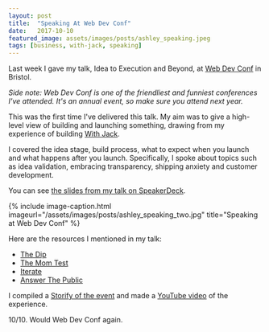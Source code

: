 ```yaml
---
layout: post
title:  "Speaking At Web Dev Conf"
date:   2017-10-10
featured_image: assets/images/posts/ashley_speaking.jpeg
tags: [business, with-jack, speaking]
---
```


Last week I gave my talk, Idea to Execution and Beyond, at <a href="https://2017.webdevconf.com/">Web Dev Conf</a> in Bristol.

_Side note: Web Dev Conf is one of the friendliest and funniest conferences I've attended. It's an annual event, so make sure you attend next year._

This was the first time I've delivered this talk. My aim was to give a high-level view of building and launching something, drawing from my experience of building <a href="https://withjack.co.uk">With Jack</a>.

I covered the idea stage, build process, what to expect when you launch and what happens after you launch. Specifically, I spoke about topics such as idea validation, embracing transparency, shipping anxiety and customer development.

You can see <a href="https://speakerdeck.com/ashleybaxted/idea-to-execution-and-beyond">the slides from my talk on SpeakerDeck</a>.

{% include image-caption.html imageurl="/assets/images/posts/ashley_speaking_two.jpg" title="Speaking at Web Dev Conf" %}

Here are the resources I mentioned in my talk:

* <a href="https://www.amazon.co.uk/Dip-extraordinary-benefits-knowing-stick-ebook/dp/B004LX0DHC/ref=sr_1_1?ie=UTF8&qid=1507637877&sr=8-1&keywords=the+dip">The Dip</a>
* <a href="https://www.amazon.co.uk/dp/B01H4G2J1U/ref=dp-kindle-redirect?_encoding=UTF8&btkr=1">The Mom Test</a>
* <a href="https://iteratehq.com/">Iterate</a>
* <a href="https://answerthepublic.com/">Answer The Public</a>

I compiled a <a href="https://storify.com/withjack/speaking-at-web-dev-conf">Storify of the event</a> and made a <a href="https://www.youtube.com/watch?v=dvM8mxl9oik&t">YouTube video</a> of the experience.

10/10. Would Web Dev Conf again.